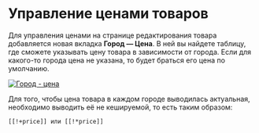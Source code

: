 # Управление ценами товаров

Для управления ценами на странице редактирования товара добавляется новая вкладка **Город — Цена**. В ней вы найдете таблицу, где сможете указывать цену товара в зависимости от города. Если для какого-то города цена не указана, то будет браться его цена по умолчанию.

[![Город - цена](https://file.modx.pro/files/b/a/c/bac1178a12036c2498d8a6af0f693891.png)](https://file.modx.pro/files/b/a/c/bac1178a12036c2498d8a6af0f693891.png)

Для того, чтобы цена товара в каждом городе выводилась актуальная, необходимо выводить её не кешируемой, то есть таким образом:

``` modx
[[!+price]] или [[!*price]]
```
